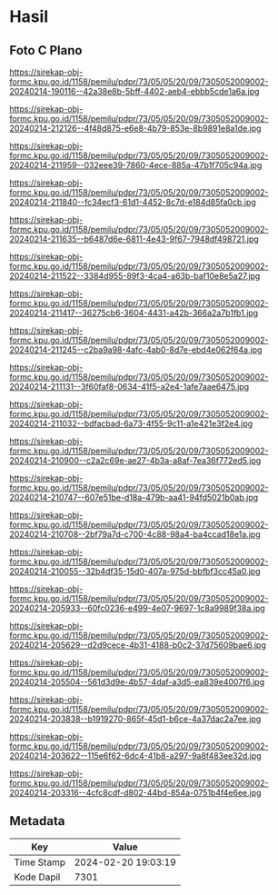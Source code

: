 # Hasil

## Foto C Plano

https://sirekap-obj-formc.kpu.go.id/1158/pemilu/pdpr/73/05/05/20/09/7305052009002-20240214-190116--42a38e8b-5bff-4402-aeb4-ebbb5cde1a6a.jpg

https://sirekap-obj-formc.kpu.go.id/1158/pemilu/pdpr/73/05/05/20/09/7305052009002-20240214-212126--4f48d875-e6e8-4b79-853e-8b9891e8a1de.jpg

https://sirekap-obj-formc.kpu.go.id/1158/pemilu/pdpr/73/05/05/20/09/7305052009002-20240214-211959--032eee39-7860-4ece-885a-47b1f705c94a.jpg

https://sirekap-obj-formc.kpu.go.id/1158/pemilu/pdpr/73/05/05/20/09/7305052009002-20240214-211840--fc34ecf3-61d1-4452-8c7d-e184d85fa0cb.jpg

https://sirekap-obj-formc.kpu.go.id/1158/pemilu/pdpr/73/05/05/20/09/7305052009002-20240214-211635--b6487d6e-6811-4e43-9f67-7948df498721.jpg

https://sirekap-obj-formc.kpu.go.id/1158/pemilu/pdpr/73/05/05/20/09/7305052009002-20240214-211522--3384d955-89f3-4ca4-a63b-baf10e8e5a27.jpg

https://sirekap-obj-formc.kpu.go.id/1158/pemilu/pdpr/73/05/05/20/09/7305052009002-20240214-211417--36275cb6-3604-4431-a42b-366a2a7b1fb1.jpg

https://sirekap-obj-formc.kpu.go.id/1158/pemilu/pdpr/73/05/05/20/09/7305052009002-20240214-211245--c2ba9a98-4afc-4ab0-8d7e-ebd4e062f64a.jpg

https://sirekap-obj-formc.kpu.go.id/1158/pemilu/pdpr/73/05/05/20/09/7305052009002-20240214-211131--3f60faf8-0634-41f5-a2e4-1afe7aae6475.jpg

https://sirekap-obj-formc.kpu.go.id/1158/pemilu/pdpr/73/05/05/20/09/7305052009002-20240214-211032--bdfacbad-6a73-4f55-9c11-a1e421e3f2e4.jpg

https://sirekap-obj-formc.kpu.go.id/1158/pemilu/pdpr/73/05/05/20/09/7305052009002-20240214-210900--c2a2c69e-ae27-4b3a-a8af-7ea36f772ed5.jpg

https://sirekap-obj-formc.kpu.go.id/1158/pemilu/pdpr/73/05/05/20/09/7305052009002-20240214-210747--607e51be-d18a-479b-aa41-94fd5021b0ab.jpg

https://sirekap-obj-formc.kpu.go.id/1158/pemilu/pdpr/73/05/05/20/09/7305052009002-20240214-210708--2bf79a7d-c700-4c88-98a4-ba4ccad18e1a.jpg

https://sirekap-obj-formc.kpu.go.id/1158/pemilu/pdpr/73/05/05/20/09/7305052009002-20240214-210055--32b4df35-15d0-407a-975d-bbfbf3cc45a0.jpg

https://sirekap-obj-formc.kpu.go.id/1158/pemilu/pdpr/73/05/05/20/09/7305052009002-20240214-205933--60fc0236-e499-4e07-9697-1c8a9989f38a.jpg

https://sirekap-obj-formc.kpu.go.id/1158/pemilu/pdpr/73/05/05/20/09/7305052009002-20240214-205629--d2d9cece-4b31-4188-b0c2-37d75609bae6.jpg

https://sirekap-obj-formc.kpu.go.id/1158/pemilu/pdpr/73/05/05/20/09/7305052009002-20240214-205504--561d3d9e-4b57-4daf-a3d5-ea839e4007f6.jpg

https://sirekap-obj-formc.kpu.go.id/1158/pemilu/pdpr/73/05/05/20/09/7305052009002-20240214-203838--b1919270-865f-45d1-b6ce-4a37dac2a7ee.jpg

https://sirekap-obj-formc.kpu.go.id/1158/pemilu/pdpr/73/05/05/20/09/7305052009002-20240214-203622--115e6f62-6dc4-41b8-a297-9a8f483ee32d.jpg

https://sirekap-obj-formc.kpu.go.id/1158/pemilu/pdpr/73/05/05/20/09/7305052009002-20240214-203316--4cfc8cdf-d802-44bd-854a-0751b4f4e6ee.jpg


## Metadata

| Key        | Value               |
| ---------- | ------------------- |
| Time Stamp | 2024-02-20 19:03:19 |
| Kode Dapil | 7301                |



